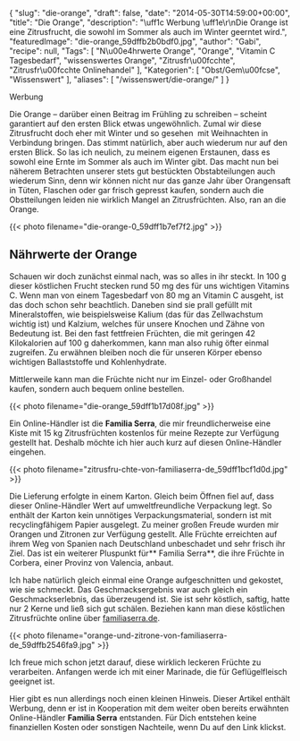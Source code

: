 {
    "slug": "die-orange",
    "draft": false,
    "date": "2014-05-30T14:59:00+00:00",
    "title": "Die Orange",
    "description": "\uff1c Werbung \uff1e\r\nDie Orange ist eine Zitrusfrucht, die sowohl im Sommer als auch im Winter geerntet wird.",
    "featuredImage": "die-orange_59dffb2b0bdf0.jpg",
    "author": "Gabi",
    "recipe": null,
    "Tags": [
        "N\u00e4hrwerte Orange",
        "Orange",
        "Vitamin C Tagesbedarf",
        "wissenswertes Orange",
        "Zitrusfr\u00fcchte",
        "Zitrusfr\u00fcchte Onlinehandel"
    ],
    "Kategorien": [
        "Obst\/Gem\u00fcse",
        "Wissenswert"
    ],
    "aliases": [
        "\/wissenswert\/die-orange\/"
    ]
}

Werbung

Die Orange &#8211; darüber einen Beitrag im Frühling zu schreiben &#8211; scheint garantiert auf den ersten Blick etwas ungewöhnlich. Zumal wir diese Zitrusfrucht doch eher mit Winter und so gesehen  mit Weihnachten in Verbindung bringen. Das stimmt natürlich, aber auch wiederum nur auf den ersten Blick. So las ich neulich, zu meinem eigenen Erstaunen, dass es sowohl eine Ernte im Sommer als auch im Winter gibt. Das macht nun bei näherem Betrachten unserer stets gut bestückten Obstabteilungen auch wiederum Sinn, denn wir können nicht nur das ganze Jahr über Orangensaft in Tüten, Flaschen oder gar frisch gepresst kaufen, sondern auch die Obstteilungen leiden nie wirklich Mangel an Zitrusfrüchten. Also, ran an die Orange.

{{< photo filename="die-orange-0_59dff1b7ef7f2.jpg" >}}

## Nährwerte der Orange

Schauen wir doch zunächst einmal nach, was so alles in ihr steckt. In 100 g dieser köstlichen Frucht stecken rund 50 mg des für uns wichtigen Vitamins C. Wenn man von einem Tagesbedarf von 80 mg an Vitamin C ausgeht, ist das doch schon sehr beachtlich. Daneben sind sie prall gefüllt mit Mineralstoffen, wie beispielsweise Kalium (das für das Zellwachstum wichtig ist) und Kalzium, welches für unsere Knochen und Zähne von Bedeutung ist. Bei den fast fettfreien Früchten, die mit geringen 42 Kilokalorien auf 100 g daherkommen, kann man also ruhig öfter einmal zugreifen. Zu erwähnen bleiben noch die für unseren Körper ebenso wichtigen Ballaststoffe und Kohlenhydrate.

Mittlerweile kann man die Früchte nicht nur im Einzel- oder Großhandel kaufen, sondern auch bequem online bestellen.

{{< photo filename="die-orange_59dff1b17d08f.jpg" >}}

Ein Online-Händler ist die **Familia Serra**, die mir freundlicherweise eine Kiste mit 15 kg Zitrusfrüchten kostenlos für meine Rezepte zur Verfügung gestellt hat. Deshalb möchte ich hier auch kurz auf diesen Online-Händler eingehen.

{{< photo filename="zitrusfru-chte-von-familiaserra-de_59dff1bcf1d0d.jpg" >}}

Die Lieferung erfolgte in einem Karton. Gleich beim Öffnen fiel auf, dass dieser Online-Händler Wert auf umweltfreundliche Verpackung legt. So enthält der Karton kein unnötiges Verpackungsmaterial, sondern ist mit recyclingfähigem Papier ausgelegt. Zu meiner großen Freude wurden mir Orangen und Zitronen zur Verfügung gestellt. Alle Früchte erreichten auf ihrem Weg von Spanien nach Deutschland unbeschadet und sehr frisch ihr Ziel. Das ist ein weiterer Pluspunkt für** Familia Serra**, die ihre Früchte in Corbera, einer Provinz von Valencia, anbaut.

Ich habe natürlich gleich einmal eine Orange aufgeschnitten und gekostet, wie sie schmeckt. Das Geschmacksergebnis war auch gleich ein Geschmackserlebnis, das überzeugend ist. Sie ist sehr köstlich, saftig, hatte nur 2 Kerne und ließ sich gut schälen. Beziehen kann man diese köstlichen Zitrusfrüchte online über [familiaserra.de][1].

{{< photo filename="orange-und-zitrone-von-familiaserra-de_59dffb2546fa9.jpg" >}}

Ich freue mich schon jetzt darauf, diese wirklich leckeren Früchte zu verarbeiten. Anfangen werde ich mit einer Marinade, die für Geflügelfleisch geeignet ist.

Hier gibt es nun allerdings noch einen kleinen Hinweis. Dieser Artikel enthält Werbung, denn er ist in Kooperation mit dem weiter oben bereits erwähnten Online-Händler **Familia Serra** entstanden. Für Dich entstehen keine finanziellen Kosten oder sonstigen Nachteile, wenn Du auf den Link klickst.

 [1]: http://familiaserra.de